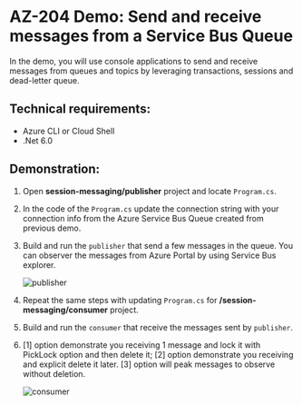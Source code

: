 # AZ-204 Demo: Send and receive messages from a Service Bus Queue

In the demo, you will use console applications to send and receive messages from queues and topics by leveraging transactions, sessions and dead-letter queue. 

## Technical requirements:

- Azure CLI or Cloud Shell
- .Net 6.0

## Demonstration:


1. Open **session-messaging/publisher**  project and locate `Program.cs`.

1. In the code of the `Program.cs` update the connection string with your connection info from the Azure Service Bus Queue created from previous demo.

1. Build and run the `publisher` that send a few messages in the queue. You can observer the messages from Azure Portal by using Service Bus explorer.

    ![publisher](/4-sdk-sb/session-messaging/publisher.png)

1. Repeat the same steps with updating `Program.cs` for **/session-messaging/consumer** project.

1. Build and run the `consumer` that receive the messages sent by `publisher`. 

1. [1] option demonstrate you receiving 1 message and lock it with PickLock option and then delete it; [2] option demonstrate you receiving and explicit delete it later. [3] option will peak messages to observe without deletion.

    ![consumer](/4-sdk-sb/session-messaging/consumer.png)